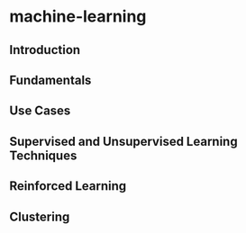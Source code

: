 # machine-learning

## Introduction

## Fundamentals

## Use Cases

## Supervised and Unsupervised Learning Techniques

## Reinforced Learning

## Clustering
